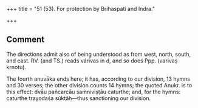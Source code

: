 +++
title = "51 (53). For protection by Brihaspati and Indra."

+++
## Comment
The directions admit also of being understood as from west, north, south, and east. RV. (and TS.) reads várivas in d, and so does Ppp. (varivaṣ kṛṇotu).


The fourth anuvāka ends here; it has, according to our division, 13 hymns and 30 verses; the other division counts 14 hymns; the quoted Anukr. is to this effect: dvāu pañcarcāu saṁniviṣṭāu caturthe; and, for the hymns: caturthe trayodaśa sūktāḥ—thus sanctioning our division.

